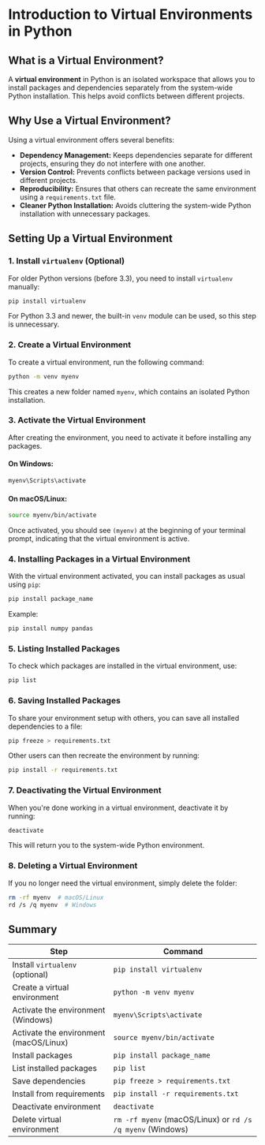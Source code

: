 # Introduction to Virtual Environments in Python

## What is a Virtual Environment?
A **virtual environment** in Python is an isolated workspace that allows you to install packages and dependencies separately from the system-wide Python installation. This helps avoid conflicts between different projects.

## Why Use a Virtual Environment?
Using a virtual environment offers several benefits:

- **Dependency Management:** Keeps dependencies separate for different projects, ensuring they do not interfere with one another.
- **Version Control:** Prevents conflicts between package versions used in different projects.
- **Reproducibility:** Ensures that others can recreate the same environment using a `requirements.txt` file.
- **Cleaner Python Installation:** Avoids cluttering the system-wide Python installation with unnecessary packages.

## Setting Up a Virtual Environment

### 1. Install `virtualenv` (Optional)
For older Python versions (before 3.3), you need to install `virtualenv` manually:

```bash
pip install virtualenv
```

For Python 3.3 and newer, the built-in `venv` module can be used, so this step is unnecessary.

### 2. Create a Virtual Environment
To create a virtual environment, run the following command:

```bash
python -m venv myenv
```

This creates a new folder named `myenv`, which contains an isolated Python installation.

### 3. Activate the Virtual Environment
After creating the environment, you need to activate it before installing any packages.

#### On Windows:
```bash
myenv\Scripts\activate
```

#### On macOS/Linux:
```bash
source myenv/bin/activate
```

Once activated, you should see `(myenv)` at the beginning of your terminal prompt, indicating that the virtual environment is active.

### 4. Installing Packages in a Virtual Environment
With the virtual environment activated, you can install packages as usual using `pip`:

```bash
pip install package_name
```

Example:
```bash
pip install numpy pandas
```

### 5. Listing Installed Packages
To check which packages are installed in the virtual environment, use:

```bash
pip list
```

### 6. Saving Installed Packages
To share your environment setup with others, you can save all installed dependencies to a file:

```bash
pip freeze > requirements.txt
```

Other users can then recreate the environment by running:

```bash
pip install -r requirements.txt
```

### 7. Deactivating the Virtual Environment
When you're done working in a virtual environment, deactivate it by running:

```bash
deactivate
```

This will return you to the system-wide Python environment.

### 8. Deleting a Virtual Environment
If you no longer need the virtual environment, simply delete the folder:

```bash
rm -rf myenv  # macOS/Linux
rd /s /q myenv  # Windows
```

## Summary
| Step | Command |
|------|---------|
| Install `virtualenv` (optional) | `pip install virtualenv` |
| Create a virtual environment | `python -m venv myenv` |
| Activate the environment (Windows) | `myenv\Scripts\activate` |
| Activate the environment (macOS/Linux) | `source myenv/bin/activate` |
| Install packages | `pip install package_name` |
| List installed packages | `pip list` |
| Save dependencies | `pip freeze > requirements.txt` |
| Install from requirements | `pip install -r requirements.txt` |
| Deactivate environment | `deactivate` |
| Delete virtual environment | `rm -rf myenv` (macOS/Linux) or `rd /s /q myenv` (Windows) |
